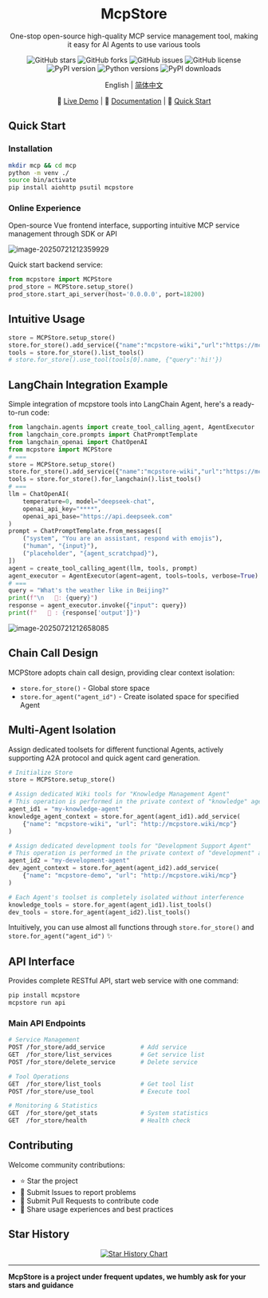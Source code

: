 <div align="center">


# McpStore

One-stop open-source high-quality MCP service management tool, making it easy for AI Agents to use various tools

![GitHub stars](https://img.shields.io/github/stars/whillhill/mcpstore) ![GitHub forks](https://img.shields.io/github/forks/whillhill/mcpstore) ![GitHub issues](https://img.shields.io/github/issues/whillhill/mcpstore) ![GitHub license](https://img.shields.io/github/license/whillhill/mcpstore) ![PyPI version](https://img.shields.io/pypi/v/mcpstore) ![Python versions](https://img.shields.io/pypi/pyversions/mcpstore) ![PyPI downloads](https://img.shields.io/pypi/dm/mcpstore?label=downloads)

English | [简体中文](README_zh.md)

🚀 [Live Demo](https://mcpstore.wiki/web_demo/dashboard) | 📖 [Documentation](https://doc.mcpstore.wiki/) | 🎯 [Quick Start](#quick-start)

</div>

## Quick Start

### Installation
```bash
mkdir mcp && cd mcp
python -m venv ./
source bin/activate
pip install aiohttp psutil mcpstore
```

### Online Experience

Open-source Vue frontend interface, supporting intuitive MCP service management through SDK or API

![image-20250721212359929](http://www.text2mcp.com/img/image-20250721212359929.png)

Quick start backend service:

```python
from mcpstore import MCPStore
prod_store = MCPStore.setup_store()
prod_store.start_api_server(host='0.0.0.0', port=18200)
```

## Intuitive Usage

```python
store = MCPStore.setup_store()
store.for_store().add_service({"name":"mcpstore-wiki","url":"https://mcpstore.wiki/mcp"})
tools = store.for_store().list_tools()
# store.for_store().use_tool(tools[0].name, {"query":'hi!'})
```

## LangChain Integration Example

Simple integration of mcpstore tools into LangChain Agent, here's a ready-to-run code:

```python
from langchain.agents import create_tool_calling_agent, AgentExecutor
from langchain_core.prompts import ChatPromptTemplate
from langchain_openai import ChatOpenAI
from mcpstore import MCPStore
# ===
store = MCPStore.setup_store()
store.for_store().add_service({"name":"mcpstore-wiki","url":"https://mcpstore.wiki/mcp"})
tools = store.for_store().for_langchain().list_tools()
# ===
llm = ChatOpenAI(
    temperature=0, model="deepseek-chat",
    openai_api_key="****",
    openai_api_base="https://api.deepseek.com"
)
prompt = ChatPromptTemplate.from_messages([
    ("system", "You are an assistant, respond with emojis"),
    ("human", "{input}"),
    ("placeholder", "{agent_scratchpad}"),
])
agent = create_tool_calling_agent(llm, tools, prompt)
agent_executor = AgentExecutor(agent=agent, tools=tools, verbose=True)
# ===
query = "What's the weather like in Beijing?"
print(f"\n   🤔: {query}")
response = agent_executor.invoke({"input": query})
print(f"   🤖 : {response['output']}")
```

![image-20250721212658085](http://www.text2mcp.com/img/image-20250721212658085.png)

## Chain Call Design

MCPStore adopts chain call design, providing clear context isolation:

- `store.for_store()` - Global store space
- `store.for_agent("agent_id")` - Create isolated space for specified Agent

## Multi-Agent Isolation

Assign dedicated toolsets for different functional Agents, actively supporting A2A protocol and quick agent card generation.

```python
# Initialize Store
store = MCPStore.setup_store()

# Assign dedicated Wiki tools for "Knowledge Management Agent"
# This operation is performed in the private context of "knowledge" agent
agent_id1 = "my-knowledge-agent"
knowledge_agent_context = store.for_agent(agent_id1).add_service(
    {"name": "mcpstore-wiki", "url": "http://mcpstore.wiki/mcp"}
)

# Assign dedicated development tools for "Development Support Agent"
# This operation is performed in the private context of "development" agent
agent_id2 = "my-development-agent"
dev_agent_context = store.for_agent(agent_id2).add_service(
    {"name": "mcpstore-demo", "url": "http://mcpstore.wiki/mcp"}
)

# Each Agent's toolset is completely isolated without interference
knowledge_tools = store.for_agent(agent_id1).list_tools()
dev_tools = store.for_agent(agent_id2).list_tools()
```

Intuitively, you can use almost all functions through `store.for_store()` and `store.for_agent("agent_id")` ✨


## API Interface

Provides complete RESTful API, start web service with one command:

```bash
pip install mcpstore
mcpstore run api
```

### Main API Endpoints

```bash
# Service Management
POST /for_store/add_service          # Add service
GET  /for_store/list_services        # Get service list
POST /for_store/delete_service       # Delete service

# Tool Operations
GET  /for_store/list_tools           # Get tool list
POST /for_store/use_tool             # Execute tool

# Monitoring & Statistics
GET  /for_store/get_stats            # System statistics
GET  /for_store/health               # Health check
```

## Contributing

Welcome community contributions:

- ⭐ Star the project
- 🐛 Submit Issues to report problems
- 🔧 Submit Pull Requests to contribute code
- 💬 Share usage experiences and best practices

## Star History

<div align="center">

[![Star History Chart](https://api.star-history.com/svg?repos=whillhill/mcpstore&type=Date)](https://star-history.com/#whillhill/mcpstore&Date)

</div>

---

**McpStore is a project under frequent updates, we humbly ask for your stars and guidance**
